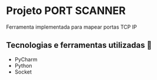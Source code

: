 # Projeto PORT SCANNER
Ferramenta implementada para mapear portas TCP IP

## Tecnologias e ferramentas utilizadas :robot:

- PyCharm
- Python
- Socket